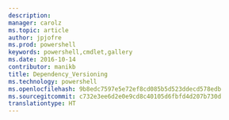 ```yaml
---
description: 
manager: carolz
ms.topic: article
author: jpjofre
ms.prod: powershell
keywords: powershell,cmdlet,gallery
ms.date: 2016-10-14
contributor: manikb
title: Dependency_Versioning
ms.technology: powershell
ms.openlocfilehash: 9b8edc7597e5e72ef8cd085b5d523ddecd578edb
ms.sourcegitcommit: c732e3ee6d2e0e9cd8c40105d6fbfd4d207b730d
translationtype: HT
---
```

